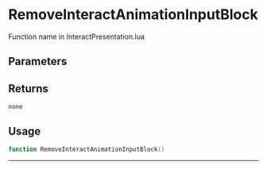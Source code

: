 # RemoveInteractAnimationInputBlock
Function name in InteractPresentation.lua
## Parameters

## Returns
`none`
## Usage
```lua
function RemoveInteractAnimationInputBlock()
```
---
